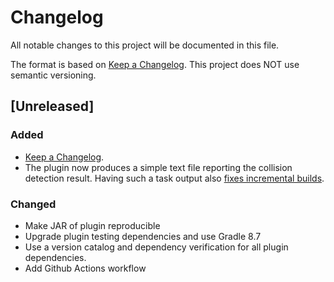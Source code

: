 # Changelog

All notable changes to this project will be documented in this file.

The format is based on [Keep a Changelog](https://keepachangelog.com/en/1.1.0/).
This project does NOT use semantic versioning.

## [Unreleased]

### Added

- [Keep a Changelog](https://keepachangelog.com/en/1.1.0/).
- The plugin now produces a simple text file reporting the collision detection result.
  Having such a task output
  also [fixes incremental builds](https://github.com/REPLicated/classpath-collision-detector/issues/15).

### Changed

- Make JAR of plugin reproducible
- Upgrade plugin testing dependencies and use Gradle 8.7
- Use a version catalog and dependency verification for all plugin dependencies.
- Add Github Actions workflow
